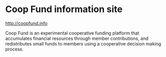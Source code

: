 # Coop Fund information site 
http://coopfund.info

Coop Fund is an experimental cooperative funding platform that accumulates financial resources through member contributions, and redistributes small funds to members using a cooperative decision making process.
